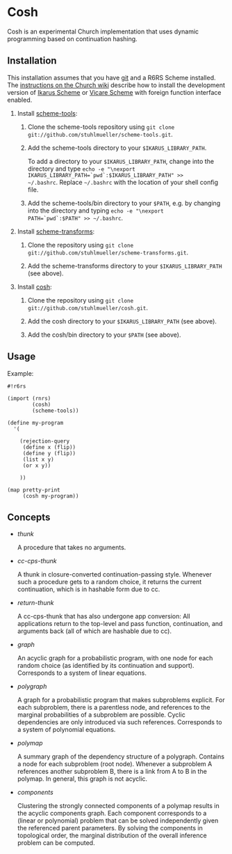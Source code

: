 # Cosh

Cosh is an experimental Church implementation that uses dynamic programming based on continuation hashing.

## Installation

This installation assumes that you have [git](http://git-scm.com/) and a R6RS Scheme installed. The [instructions on the Church wiki](http://projects.csail.mit.edu/church/wiki/Installation) describe how to install the development version of [Ikarus Scheme](http://ikarus-scheme.org/) or [Vicare Scheme](https://github.com/marcomaggi/vicare) with foreign function interface enabled.

1. Install [scheme-tools](https://github.com/stuhlmueller/scheme-tools):
  
    1. Clone the scheme-tools repository using <code>git clone git://github.com/stuhlmueller/scheme-tools.git</code>.
  
    2. Add the scheme-tools directory to your <code>$IKARUS_LIBRARY_PATH</code>. 

        To add a directory to your <code>$IKARUS_LIBRARY_PATH</code>, change into the directory and type <code>echo -e "\nexport IKARUS_LIBRARY_PATH=\`pwd\`:\$IKARUS_LIBRARY_PATH" >> ~/.bashrc</code>. Replace <code>~/.bashrc</code> with the location of your shell config file.

    3. Add the scheme-tools/bin directory to your <code>$PATH</code>, e.g. by changing into the directory and typing <code>echo -e "\nexport PATH=\`pwd\`:\$PATH" >> ~/.bashrc</code>.

2. Install [scheme-transforms](https://github.com/stuhlmueller/scheme-transforms):

    1. Clone the repository using <code>git clone git://github.com/stuhlmueller/scheme-transforms.git</code>.
  
    2. Add the scheme-transforms directory to your <code>$IKARUS_LIBRARY_PATH</code> (see above).

3. Install [cosh](https://github.com/stuhlmueller/cosh):

    1. Clone the repository using <code>git clone git://github.com/stuhlmueller/cosh.git</code>.
  
    2. Add the cosh directory to your <code>$IKARUS_LIBRARY_PATH</code> (see above).

    3. Add the cosh/bin directory to your <code>$PATH</code> (see above).

## Usage

Example:

    #!r6rs
    
    (import (rnrs)
            (cosh)
            (scheme-tools))
    
    (define my-program
      '(
    
        (rejection-query
         (define x (flip))
         (define y (flip))
         (list x y)
         (or x y))
    
        ))
    
    (map pretty-print
         (cosh my-program))

## Concepts

* _thunk_

    A procedure that takes no arguments.

* _cc-cps-thunk_

    A thunk in closure-converted continuation-passing style. Whenever such a procedure gets to a random choice, it returns the current continuation, which is in hashable form due to cc.

* _return-thunk_

    A cc-cps-thunk that has also undergone app conversion: All applications return to the top-level and pass function, continuation, and arguments back (all of which are hashable due to cc).

* _graph_

    An acyclic graph for a probabilistic program, with one node for each random choice (as identified by its continuation and support). Corresponds to a system of linear equations.

* _polygraph_

    A graph for a probabilistic program that makes subproblems explicit. For each subproblem, there is a parentless node, and references to the marginal probabilities of a subproblem are possible. Cyclic dependencies are only introduced via such references. Corresponds to a system of polynomial equations. 

* _polymap_

    A summary graph of the dependency structure of a polygraph. Contains a node for each subproblem (root node). Whenever a subproblem A references another subproblem B, there is a link from A to B in the polymap. In general, this graph is not acyclic.

* _components_

    Clustering the strongly connected components of a polymap results in the acyclic components graph. Each component corresponds to a (linear or polynomial) problem that can be solved independently given the referenced parent parameters. By solving the components in topological order, the marginal distribution of the overall inference problem can be computed.
